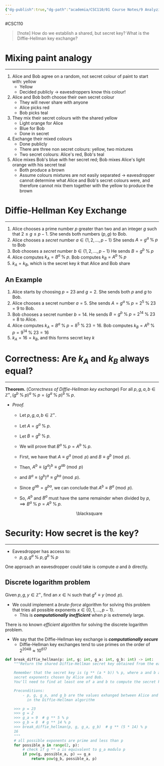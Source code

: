 ```yaml
---
{"dg-publish":true,"dg-path":"academia/CSC110/01 Course Notes/9 Analyzing Algorithm Running Time/8.3 Computing Shared Secret Keys.md","permalink":"/academia/csc-110/01-course-notes/9-analyzing-algorithm-running-time/8-3-computing-shared-secret-keys/","created":"2023-10-26T22:39:00.527-04:00","updated":"2023-11-16T23:15:45.168-05:00"}
---
```


#CSC110 

> [!note] How do we establish a shared, but secret key?
> What is the Diffie-Hellman key exchange?

# Mixing paint analogy

---

1. Alice and Bob agree on a random, not secret colour of paint to start with: yellow
	- Yellow
	- Decided publicly $\rightarrow$ eavesdroppers know this colour!
2. Alice and Bob both choose their own secret colour
	- They will never share with anyone
	- Alice picks red
	- Bob picks teal
3. They mix their secret colours with the shared yellow
	- Light orange for Alice
	- Blue for Bob
	- Done in secret
4. Exchange their mixed colours
	- Done publicly
	- There are three non secret colours: yellow, two mixtures
	- Two secret colours: Alice's red, Bob's teal
5. Alice mixes Bob's blue with her secret red; Bob mixes Alice's light orange with his secret teal
	- Both produce a brown
	- Assume colours mixtures are not easily separated $\rightarrow$ eavesdropper cannot determine what Alice and Bob's secret colours were, and therefore cannot mix them together with the yellow to produce the brown

# Diffie-Hellman Key Exchange

---

1. Alice chooses a prime number $p$ greater than two and an integer $g$ such that $2 \leq g \leq p - 1$. She sends both numbers $(p, g)$ to Bob.
2. Alice chooses a *secret* number $a \in \{1,2,...,p-1\}$
   She sends $A = g^{a} \;\%\; p$ to Bob
3. Bob chooses a *secret* number $b \in \{1,2,...,p - 1\}$
   He sends $B = g^{b} \;\%\; p$
4. Alice computes $k_{A} = B^{a} \;\%\; p$.
   Bob computes $k_{B} = A^{b} \;\%\; p$
5. $k_{A} = k_{B}$, which is the secret key $k$ that Alice and Bob share

## An Example

1. Alice starts by choosing $p = 23$ and $g = 2$.
   She sends both $p$ and $g$ to Bob.
2. Alice chooses a secret number $a = 5$.
   She sends $A = g^{a} \;\%\; p = 2^{5} \;\%\; 23 = 9$ to Bob.
3. Bob chooses a secret number $b = 14$.
   He sends $B = g^{b} \;\%\; p = 2^{14} \;\%\; 23 = 8$ to Alice.
4. Alice computes $k_{A} = B^{a} \;\%\; p = 8^{5} \;\%\; 23 = 16$.
   Bob computes $k_{B} = A^{b} \;\%\; p = 9^{14} \;\%\; 23 = 16$
5. $k_{A} = 16 = k_{B}$, and this forms secret key $k$

# Correctness: Are $k_{A}$ and $k_{B}$ always equal?
---

**Theorem.** (*Correctness of Diffie-Hellman key exchange*)
For all $p, g, a, b \in \mathbb{Z}^{+}, (g^{b} \;\%\; p)^{a} \;\%\; p = (g^{a} \;\%\; p)^{b} \;\%\; p$.

- *Proof.*
	- Let $p, g, a, b \in \mathbb{Z}^{+}$.
	- Let $A = g^{a} \;\%\; p$.
	- Let $B = g^{b}\;\%\; p$.
	- We will prove that $B^{a} \;\%\; p = A^{b} \;\%\; p$.
	- First, we have that $A \equiv g^{a} \pmod{p}$ and $B \equiv g^{b} \pmod{p}$.
	- Then, $A^{b} \equiv (g^{a})^{b} \equiv g^{ab} \pmod{p}$
	- and $B^{a} \equiv (g^{b})^{a} \equiv g^{ba} \pmod{p}$.
	- Since $g^{ab} = g^{ba}$, we can conclude that $A^{b} \equiv B^{a} \pmod{p}$.
	- So, $A^{b}$ and $B^{a}$ must have the same remainder when divided by $p$,
	  $\implies B^{a} \;\%\; p = A^{b} \;\%\; p$.
	  
	  <div class="right-align"> <span class="math display">\blacksquare</span> </div>

# Security: How secret is the key?

---

- Eavesdropper has access to:
	- $p, g, g^{a} \;\%\; p, g^{b} \;\%\; p$

One approach an eavesdropper could take is compute $a$ and $b$ directly.

## Discrete logarithm problem

Given $p, g, y \in \mathbb{Z}^{+}$, find an $x \in \mathbb{N}$ such that $g^{x} \equiv y \pmod{p}$.
- We could implement a *brute-force* algorithm for solving this problem that tries all possible exponents $x \in \{0, 1, ..., p - 1\}$.
	- This is ***computationally inefficient*** when $p$ is extremely large.

There is no known *efficient* algorithm for solving the discrete logarithm problem.
- We say that the Diffie-Hellman key exchange is ***computationally secure***
	- Diffie-Hellman key exchanges tend to use primes on the order of $2^{2048} \approx 10^{617}$

```Python
def break_diffie_hellman(p: int, g: int, g_a: int, g_b: int) -> int:
    """Return the shared Diffie-Hellman secret key obtained from the eavesdropped information.

    Remember that the secret key is (g ** (a * b)) % p, where a and b are the
    secret exponents chosen by Alice and Bob.
    You'll need to find at least one of a and b to compute the secret key.

    Preconditions:
        - p, g, g_a, and g_b are the values exhanged between Alice and Bob
          in the Diffie-Hellman algorithm

    >>> p = 23
    >>> g = 2
    >>> g_a = 9  # g ** 5 % p
    >>> g_b = 8  # g ** 14 % p
    >>> break_diffie_hellman(p, g, g_a, g_b)  # g ** (5 * 14) % p
    16
    """
    # all possible exponents are prime and less than p
    for possible_a in range(2, p):
	    # check if g ** a is equivalent to g_a modulo p
	    if pow(g, possible_a, p) == g_a
		    return pow(g_b, possible_a, p)
```
